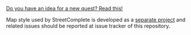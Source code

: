 [Do you have an idea for a new quest? Read this!](https://github.com/westnordost/StreetComplete/wiki/Adding-new-Quests-to-StreetComplete)

Map style used by StreetComplete is developed as a [separate project](https://github.com/ENT8R/streetcomplete-mapstyle) and related issues should be reported at issue tracker of this repository.